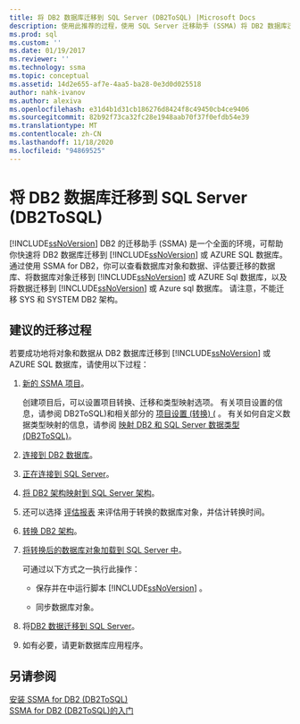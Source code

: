 ```yaml
---
title: 将 DB2 数据库迁移到 SQL Server (DB2ToSQL) |Microsoft Docs
description: 使用此推荐的过程，使用 SQL Server 迁移助手 (SSMA) 将 DB2 数据库迁移到 SQL Server 或 Azure SQL 数据库。
ms.prod: sql
ms.custom: ''
ms.date: 01/19/2017
ms.reviewer: ''
ms.technology: ssma
ms.topic: conceptual
ms.assetid: 14d2e655-af7e-4aa5-ba28-0e3d0d025518
author: nahk-ivanov
ms.author: alexiva
ms.openlocfilehash: e31d4b1d31cb186276d8424f8c49450cb4ce9406
ms.sourcegitcommit: 82b92f73ca32fc28e1948aab70f37f0efdb54e39
ms.translationtype: MT
ms.contentlocale: zh-CN
ms.lasthandoff: 11/18/2020
ms.locfileid: "94869525"
---
```

# <a name="migrating-db2-databases-to-sql-server-db2tosql"></a>将 DB2 数据库迁移到 SQL Server (DB2ToSQL) 
[!INCLUDE[ssNoVersion](../../includes/ssnoversion-md.md)] DB2 的迁移助手 (SSMA) 是一个全面的环境，可帮助你快速将 DB2 数据库迁移到 [!INCLUDE[ssNoVersion](../../includes/ssnoversion-md.md)] 或 AZURE SQL 数据库。 通过使用 SSMA for DB2，你可以查看数据库对象和数据、评估要迁移的数据库、将数据库对象迁移到 [!INCLUDE[ssNoVersion](../../includes/ssnoversion-md.md)] 或 AZURE Sql 数据库，以及将数据迁移到 [!INCLUDE[ssNoVersion](../../includes/ssnoversion-md.md)] 或 Azure sql 数据库。 请注意，不能迁移 SYS 和 SYSTEM DB2 架构。  
  
## <a name="recommended-migration-process"></a>建议的迁移过程  
若要成功地将对象和数据从 DB2 数据库迁移到 [!INCLUDE[ssNoVersion](../../includes/ssnoversion-md.md)] 或 AZURE SQL 数据库，请使用以下过程：  
  
1.  [新的 SSMA 项目](./new-project-db2tosql.md)。  
  
    创建项目后，可以设置项目转换、迁移和类型映射选项。 有关项目设置的信息，请参阅 DB2ToSQL&#41;和相关部分的 [项目设置 &#40;转换&#41; &#40;](../../ssma/db2/project-settings-conversion-db2tosql.md) 。 有关如何自定义数据类型映射的信息，请参阅 [映射 DB2 和 SQL Server 数据类型 &#40;DB2ToSQL&#41;](../../ssma/db2/mapping-db2-and-sql-server-data-types-db2tosql.md)。  
  
2.  [连接到 DB2 数据库](./connecting-to-db2-database-db2tosql.md)。  
  
3.  [正在连接到 SQL Server](./connecting-to-sql-server-db2tosql.md)。  
  
4.  [将 DB2 架构映射到 SQL Server 架构](./mapping-db2-schemas-to-sql-server-schemas-db2tosql.md)。  
  
5.  还可以选择 [评估报表](./assessment-report-db2tosql.md) 来评估用于转换的数据库对象，并估计转换时间。  
  
6.  [转换 DB2 架构](./converting-db2-schemas-db2tosql.md)。  
  
7.  [将转换后的数据库对象加载到 SQL Server 中](./loading-converted-database-objects-into-sql-server-db2tosql.md)。  
  
    可通过以下方式之一执行此操作：  
  
    -   保存并在中运行脚本 [!INCLUDE[ssNoVersion](../../includes/ssnoversion-md.md)] 。  
  
    -   同步数据库对象。  
  
8.  将[DB2 数据迁移到 SQL Server](./migrating-db2-data-into-sql-server-db2tosql.md)。  
  
9. 如有必要，请更新数据库应用程序。  
  
## <a name="see-also"></a>另请参阅  
[安装 SSMA for DB2 &#40;DB2ToSQL&#41;](../../ssma/db2/installing-ssma-for-db2-db2tosql.md)  
[SSMA for DB2 &#40;DB2ToSQL&#41;的入门 ](../../ssma/db2/getting-started-with-ssma-for-db2-db2tosql.md)  
